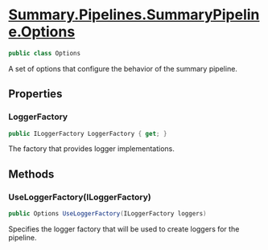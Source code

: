 # [Summary.Pipelines.SummaryPipeline.Options](../src/Core/Pipelines/SummaryPipeline.cs#L21)
```cs
public class Options
```

A set of options that configure the behavior of the summary pipeline.

## Properties
### LoggerFactory
```cs
public ILoggerFactory LoggerFactory { get; }
```

The factory that provides logger implementations.

## Methods
### UseLoggerFactory(ILoggerFactory)
```cs
public Options UseLoggerFactory(ILoggerFactory loggers)
```

Specifies the logger factory that will be used to create loggers for the pipeline.

